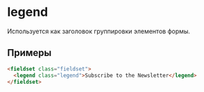 # legend

Используется как заголовок группировки элементов формы.

## Примеры

```html
<fieldset class="fieldset">
  <legend class="legend">Subscribe to the Newsletter</legend>
</fieldset>
```
